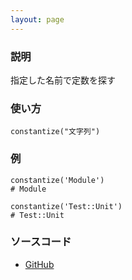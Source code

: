 ```yaml
---
layout: page
---
```

### 説明
指定した名前で定数を探す

### 使い方
    constantize("文字列")

### 例
    constantize('Module')
    # Module

    constantize('Test::Unit')
    # Test::Unit

### ソースコード
* [GitHub](https://github.com/rails/rails/blob/f33d52c95217212cbacc8d5e44b5a8e3cdc6f5b3/activesupport/lib/active_support/inflector/methods.rb#L271)